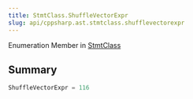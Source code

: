 ```yaml
---
title: StmtClass.ShuffleVectorExpr
slug: api/cppsharp.ast.stmtclass.shufflevectorexpr
---
```

Enumeration Member in [StmtClass](/api/cppsharp/ast/stmtclass)

## Summary



```csharp
ShuffleVectorExpr = 116
```

